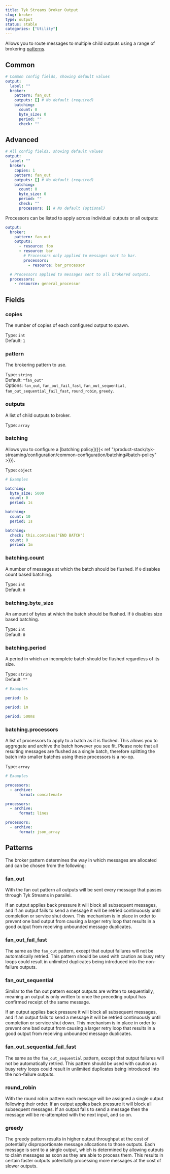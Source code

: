 ```yaml
---
title: Tyk Streams Broker Output
slug: broker
type: output
status: stable
categories: ["Utility"]
---
```


Allows you to route messages to multiple child outputs using a range of brokering [patterns](#patterns).

## Common

```yml
# Common config fields, showing default values
output:
  label: ""
  broker:
    pattern: fan_out
    outputs: [] # No default (required)
    batching:
      count: 0
      byte_size: 0
      period: ""
      check: ""
```

## Advanced

```yml
# All config fields, showing default values
output:
  label: ""
  broker:
    copies: 1
    pattern: fan_out
    outputs: [] # No default (required)
    batching:
      count: 0
      byte_size: 0
      period: ""
      check: ""
      processors: [] # No default (optional)
```

Processors can be listed to apply across individual outputs or all outputs:

```yaml
output:
  broker:
    pattern: fan_out
    outputs:
      - resource: foo
      - resource: bar
        # Processors only applied to messages sent to bar.
        processors:
          - resource: bar_processor

  # Processors applied to messages sent to all brokered outputs.
  processors:
    - resource: general_processor
```

## Fields

### copies

The number of copies of each configured output to spawn.


Type: `int`  
Default: `1`  

### pattern

The brokering pattern to use.


Type: `string`  
Default: `"fan_out"`  
Options: `fan_out`, `fan_out_fail_fast`, `fan_out_sequential`, `fan_out_sequential_fail_fast`, `round_robin`, `greedy`.

### outputs

A list of child outputs to broker.


Type: `array`  

### batching

Allows you to configure a [batching policy]({{< ref "/product-stack/tyk-streaming/configuration/common-configuration/batching#batch-policy" >}}).


Type: `object`  

```yml
# Examples

batching:
  byte_size: 5000
  count: 0
  period: 1s

batching:
  count: 10
  period: 1s

batching:
  check: this.contains("END BATCH")
  count: 0
  period: 1m
```

### batching.count

A number of messages at which the batch should be flushed. If `0` disables count based batching.


Type: `int`  
Default: `0`  

### batching.byte_size

An amount of bytes at which the batch should be flushed. If `0` disables size based batching.


Type: `int`  
Default: `0`  

### batching.period

A period in which an incomplete batch should be flushed regardless of its size.


Type: `string`  
Default: `""`  

```yml
# Examples

period: 1s

period: 1m

period: 500ms
```

<!-- TODO: when bloblang is supported
### batching.check

A Bloblang query that should return a boolean value indicating whether a message should end a batch.


Type: `string`  
Default: `""`  

```yml
# Examples

check: this.type == "end_of_transaction"
```
-->

### batching.processors

A list of processors to apply to a batch as it is flushed. This allows you to aggregate and archive the batch however you see fit. Please note that all resulting messages are flushed as a single batch, therefore splitting the batch into smaller batches using these processors is a no-op.


Type: `array`  

```yml
# Examples

processors:
  - archive:
      format: concatenate

processors:
  - archive:
      format: lines

processors:
  - archive:
      format: json_array
```

## Patterns

The broker pattern determines the way in which messages are allocated and can be chosen from the following:

### fan_out

With the fan out pattern all outputs will be sent every message that passes through Tyk Streams in parallel.

If an output applies back pressure it will block all subsequent messages, and if an output fails to send a message it will be retried continuously until completion or service shut down. This mechanism is in place in order to prevent one bad output from causing a larger retry loop that results in a good output from receiving unbounded message duplicates.

### fan_out_fail_fast

The same as the `fan_out` pattern, except that output failures will not be automatically retried. This pattern should be used with caution as busy retry loops could result in unlimited duplicates being introduced into the non-failure outputs.

### fan_out_sequential

Similar to the fan out pattern except outputs are written to sequentially, meaning an output is only written to once the preceding output has confirmed receipt of the same message.

If an output applies back pressure it will block all subsequent messages, and if an output fails to send a message it will be retried continuously until completion or service shut down. This mechanism is in place in order to prevent one bad output from causing a larger retry loop that results in a good output from receiving unbounded message duplicates.

### fan_out_sequential_fail_fast

The same as the `fan_out_sequential` pattern, except that output failures will not be automatically retried. This pattern should be used with caution as busy retry loops could result in unlimited duplicates being introduced into the non-failure outputs.

### round_robin

With the round robin pattern each message will be assigned a single output following their order. If an output applies back pressure it will block all subsequent messages. If an output fails to send a message then the message will be re-attempted with the next input, and so on.

### greedy

The greedy pattern results in higher output throughput at the cost of potentially disproportionate message allocations to those outputs. Each message is sent to a single output, which is determined by allowing outputs to claim messages as soon as they are able to process them. This results in certain faster outputs potentially processing more messages at the cost of slower outputs.
